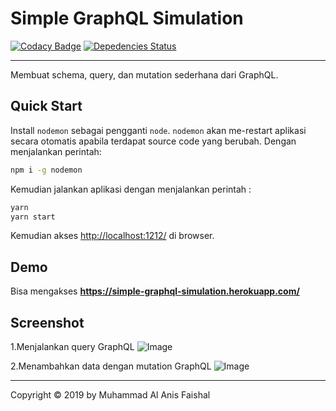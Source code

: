 # Simple GraphQL Simulation

[![Codacy Badge](https://api.codacy.com/project/badge/Grade/f803123929984f3c9657ce1221a34dd4)](https://app.codacy.com/app/maafaishal/simple-graphql-simulation?utm_source=github.com&utm_medium=referral&utm_content=maafaishal/simple-graphql-simulation&utm_campaign=Badge_Grade_Dashboard)
[![Depedencies Status](https://david-dm.org/maafaishal/simple-graphql-simulation.svg)](https://david-dm.org/maafaishal/simple-graphql-simulation)

***

Membuat schema, query, dan mutation sederhana dari GraphQL.

## Quick Start

Install `nodemon` sebagai pengganti `node`. `nodemon` akan me-restart aplikasi secara otomatis apabila terdapat source code yang berubah. Dengan menjalankan perintah:

``` bash
npm i -g nodemon
```

Kemudian jalankan aplikasi dengan menjalankan perintah :

``` bash
yarn
yarn start
```

Kemudian akses <http://localhost:1212/> di browser.

## Demo

Bisa mengakses **<https://simple-graphql-simulation.herokuapp.com/>**

## Screenshot

1.Menjalankan query GraphQL
![Image](https://i.ibb.co/BP6D2Hs/Screen-Shot-2019-04-13-at-11-51-55.png)

2.Menambahkan data dengan mutation GraphQL
![Image](https://i.ibb.co/M8yLYwd/Screen-Shot-2019-04-13-at-11-51-35.png)
***

Copyright © 2019 by Muhammad Al Anis Faishal